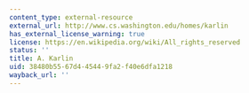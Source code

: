 ```yaml
---
content_type: external-resource
external_url: http://www.cs.washington.edu/homes/karlin
has_external_license_warning: true
license: https://en.wikipedia.org/wiki/All_rights_reserved
status: ''
title: A. Karlin
uid: 38480b55-67d4-4544-9fa2-f40e6dfa1218
wayback_url: ''
---
```

